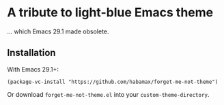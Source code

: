 # A tribute to light-blue Emacs theme

... which Emacs 29.1 made obsolete.

## Installation

With Emacs 29.1+:

```emacs-lisp
(package-vc-install "https://github.com/habamax/forget-me-not-theme")
```

Or download `forget-me-not-theme.el` into your `custom-theme-directory`.
